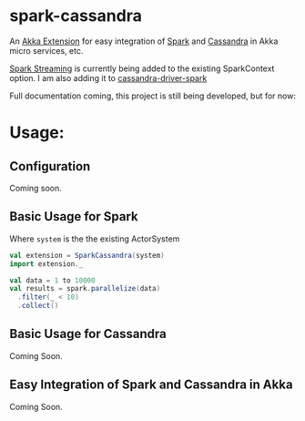 spark-cassandra
===============

An [Akka Extension](http://doc.akka.io/docs/akka/snapshot/intro/what-is-akka.html) for easy integration of [Spark](http://spark.apache.org) and [Cassandra](http://cassandra.apache.org) in Akka micro services, etc.

[Spark Streaming](http://spark.apache.org/streaming/) is currently being added to the existing SparkContext option. I am also adding it to [cassandra-driver-spark](https://github.com/datastax/spark-cassandra-connector/issues/55)

Full documentation coming, this project is still being developed, but for now:

# Usage:

## Configuration
Coming soon.

## Basic Usage for Spark
Where `system` is the the existing ActorSystem

```scala
val extension = SparkCassandra(system)
import extension._

val data = 1 to 10000
val results = spark.parallelize(data)
  .filter(_ < 10)
  .collect()
```

## Basic Usage for Cassandra
Coming Soon.

## Easy Integration of Spark and Cassandra in Akka
Coming Soon.